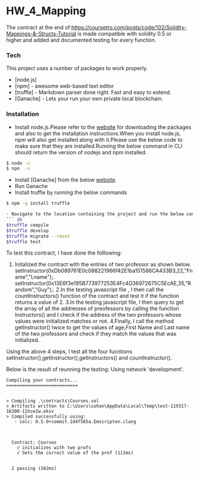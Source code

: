 # HW_4_Mapping

The  contract at the end of:https://coursetro.com/posts/code/102/Solidity-Mappings-&-Structs-Tutorial is made compatible with solidity 0.5 or higher.and  added and documented testing for every function.

>
### Tech

This project uses a number of packages to work properly.

* [node.js]
* [npm] - awesome web-based text editor
* [truffle] - Markdown parser done right. Fast and easy to extend.
* [Ganache] - Lets your run your own private local blockchain.

### Installation

- Install node.js.Please refer to the [website](https://nodejs.org/en/download/) for downloading the packages and also to get the   installation instructions.When you install node.js, npm will also get installed along with it.Please use the below code to make sure that they are installed.Running the below command in CLI should return the version of nodejs and npm installed.
```sh
$ node -v
$ npm  -v

```
- Install [Ganache] from the below [website](https://truffleframework.com/docs/ganache/quickstart).
- Run Ganache
- Install truffle  by running the below commands
 ```sh
 $ npm -g install truffle
 
 - Navigate to the location containing the project and run the below commands
``` sh
$truffle compile
$truffle develop
$truffle migrate --reset
$truffle test
```


To test this contract, I have done the folllowing:
1. Initalized the contract with the entries of two professor as shown below.
   setInstructor(0xDb089761E0c088221966f42E1ba151586CA433B3,22,"Fname","Lname");.
   setInstructor(0x13E6f3e195B773977253E4Fc4D36972675C5EcAE,35,"Random","Guy");.
2.In the testing javascript file , I then call the countInstructors() function of the contract and test it if the function returns a       value of 2.
3.In the testing javascript file, I then query to get the array of all the addresses of preofessors by calling the function               Instructors() and I check if the address of the two professors whose values were initialized matches or not.
4.Finally, I call the method getInstructor() twice  to get the values of age,First Name and Last name of the two professors and check if   they match the values that was initialized.

Using the above 4 steps, I test all the four fucntions setInstructor(),getInstructor(),getInstructors() and countInstructor().

Below is the result of reunning the testing:
Using network 'development'.

```
Compiling your contracts...
===========================


> Compiling .\contracts\Courses.sol
> Artifacts written to C:\Users\sohan\AppData\Local\Temp\test-119317-16300-11hce2w.eksv
> Compiled successfully using:
   - solc: 0.5.0+commit.1d4f565a.Emscripten.clang



  Contract: Courses
    √ initializes with two profs
    √ Sets the correct value of the prof (111ms)


  2 passing (162ms)


```
